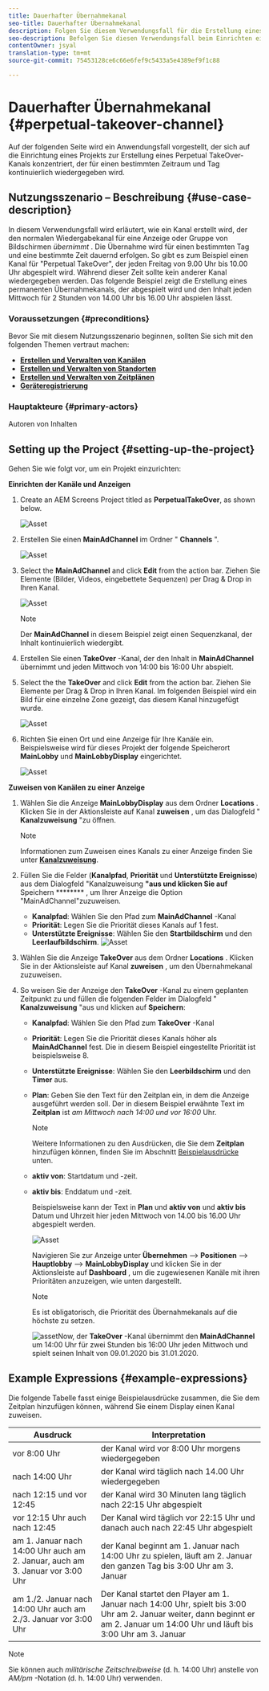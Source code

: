 ```yaml
---
title: Dauerhafter Übernahmekanal
seo-title: Dauerhafter Übernahmekanal
description: Folgen Sie diesem Verwendungsfall für die Erstellung eines permanenten TakeOver-Kanals.
seo-description: Befolgen Sie diesen Verwendungsfall beim Einrichten eines Projekts, das einen permanenten TakeOver-Kanal erstellt, der für einen bestimmten Tag und eine bestimmte Zeit kontinuierlich wiedergegeben wird.
contentOwner: jsyal
translation-type: tm+mt
source-git-commit: 75453128ce6c66e6fef9c5433a5e4389ef9f1c88

---
```



# Dauerhafter Übernahmekanal {#perpetual-takeover-channel}

Auf der folgenden Seite wird ein Anwendungsfall vorgestellt, der sich auf die Einrichtung eines Projekts zur Erstellung eines Perpetual TakeOver-Kanals konzentriert, der für einen bestimmten Zeitraum und Tag kontinuierlich wiedergegeben wird.

## Nutzungsszenario – Beschreibung {#use-case-description}

In diesem Verwendungsfall wird erläutert, wie ein Kanal erstellt wird, der den normalen Wiedergabekanal für eine Anzeige oder Gruppe von Bildschirmen *übernimmt* . Die Übernahme wird für einen bestimmten Tag und eine bestimmte Zeit dauernd erfolgen.
So gibt es zum Beispiel einen Kanal für &quot;Perpetual TakeOver&quot;, der jeden Freitag von 9.00 Uhr bis 10.00 Uhr abgespielt wird. Während dieser Zeit sollte kein anderer Kanal wiedergegeben werden. Das folgende Beispiel zeigt die Erstellung eines permanenten Übernahmekanals, der abgespielt wird und den Inhalt jeden Mittwoch für 2 Stunden von 14.00 Uhr bis 16.00 Uhr abspielen lässt.

### Voraussetzungen {#preconditions}

Bevor Sie mit diesem Nutzungsszenario beginnen, sollten Sie sich mit den folgenden Themen vertraut machen:

* **[Erstellen und Verwalten von Kanälen](managing-channels.md)**
* **[Erstellen und Verwalten von Standorten](managing-locations.md)**
* **[Erstellen und Verwalten von Zeitplänen](managing-schedules.md)**
* **[Geräteregistrierung](device-registration.md)**

### Hauptakteure {#primary-actors}

Autoren von Inhalten

## Setting up the Project {#setting-up-the-project}

Gehen Sie wie folgt vor, um ein Projekt einzurichten:

**Einrichten der Kanäle und Anzeigen**

1. Create an AEM Screens Project titled as **PerpetualTakeOver**, as shown below.

   ![Asset](assets/p_usecase1.png)

1. Erstellen Sie einen **MainAdChannel** im Ordner &quot; **Channels** &quot;.

   ![Asset](assets/p_usecase2.png)

1. Select the **MainAdChannel** and click **Edit** from the action bar. Ziehen Sie Elemente (Bilder, Videos, eingebettete Sequenzen) per Drag &amp; Drop in Ihren Kanal.

   ![Asset](assets/p_usecase3.png)


   >[!NOTE]
   >Der **MainAdChannel** in diesem Beispiel zeigt einen Sequenzkanal, der Inhalt kontinuierlich wiedergibt.

1. Erstellen Sie einen **TakeOver** -Kanal, der den Inhalt in **MainAdChannel** übernimmt und jeden Mittwoch von 14:00 bis 16:00 Uhr abspielt.

1. Select the the **TakeOver** and click **Edit** from the action bar. Ziehen Sie Elemente per Drag &amp; Drop in Ihren Kanal. Im folgenden Beispiel wird ein Bild für eine einzelne Zone gezeigt, das diesem Kanal hinzugefügt wurde.

   ![Asset](assets/p_usecase4.png)

1. Richten Sie einen Ort und eine Anzeige für Ihre Kanäle ein. Beispielsweise wird für dieses Projekt der folgende Speicherort **MainLobby** und **MainLobbyDisplay** eingerichtet.

   ![Asset](assets/p_usecase5.png)

**Zuweisen von Kanälen zu einer Anzeige**

1. Wählen Sie die Anzeige **MainLobbyDisplay** aus dem Ordner **Locations** . Klicken Sie in der Aktionsleiste auf Kanal **zuweisen** , um das Dialogfeld &quot; **Kanalzuweisung** &quot;zu öffnen.

   >[!NOTE]
   >Informationen zum Zuweisen eines Kanals zu einer Anzeige finden Sie unter **[Kanalzuweisung](channel-assignment.md)**.

1. Füllen Sie die Felder (**Kanalpfad**, **Priorität** und **Unterstützte Ereignisse**) aus dem Dialogfeld &quot;Kanalzuweisung **&quot;aus und klicken Sie auf** Speichern ******** , um Ihrer Anzeige die Option &quot;MainAdChannel&quot;zuzuweisen.

   * **Kanalpfad**: Wählen Sie den Pfad zum **MainAdChannel** -Kanal
   * **Priorität**: Legen Sie die Priorität dieses Kanals auf 1 fest.
   * **Unterstützte Ereignisse**: Wählen Sie den **Startbildschirm** und den **Leerlaufbildschirm**.
   ![Asset](assets/p_usecase6.png)

1. Wählen Sie die Anzeige **TakeOver** aus dem Ordner **Locations** . Klicken Sie in der Aktionsleiste auf Kanal **zuweisen** , um den Übernahmekanal zuzuweisen.

1. So weisen Sie der Anzeige den **TakeOver** -Kanal zu einem geplanten Zeitpunkt zu und füllen die folgenden Felder im Dialogfeld &quot; **Kanalzuweisung** &quot;aus und klicken auf **Speichern**:

   * **Kanalpfad**: Wählen Sie den Pfad zum **TakeOver** -Kanal
   * **Priorität**: Legen Sie die Priorität dieses Kanals höher als **MainAdChannel** fest. Die in diesem Beispiel eingestellte Priorität ist beispielsweise 8.
   * **Unterstützte Ereignisse**: Wählen Sie den **Leerbildschirm** und den **Timer** aus.
   * **Plan**: Geben Sie den Text für den Zeitplan ein, in dem die Anzeige ausgeführt werden soll. Der in diesem Beispiel erwähnte Text im **Zeitplan** ist *am Mittwoch nach 14:00 und vor 16:00* Uhr.
      >[!NOTE]
      >Weitere Informationen zu den Ausdrücken, die Sie dem **Zeitplan** hinzufügen können, finden Sie im Abschnitt [Beispielausdrücke](#example-expressions) unten.
   * **aktiv von**: Startdatum und -zeit.
   * **aktiv bis**: Enddatum und -zeit.

      Beispielsweise kann der Text in **Plan** und **aktiv von** und **aktiv bis** Datum und Uhrzeit hier jeden Mittwoch von 14.00 bis 16.00 Uhr abgespielt werden.


      ![Asset](assets/p_usecase7.png)

      Navigieren Sie zur Anzeige unter **Übernehmen** —> **Positionen** —> **Hauptlobby** —> **MainLobbyDisplay** und klicken Sie in der Aktionsleiste auf **Dashboard** , um die zugewiesenen Kanäle mit ihren Prioritäten anzuzeigen, wie unten dargestellt.

      >[!NOTE]
      >Es ist obligatorisch, die Priorität des Übernahmekanals auf die höchste zu setzen.

      ![asset](assets/p_usecase8.png)Now, der **TakeOver** -Kanal übernimmt den **MainAdChannel** um 14:00 Uhr für zwei Stunden bis 16:00 Uhr jeden Mittwoch und spielt seinen Inhalt von 09.01.2020 bis 31.01.2020.

## Example Expressions {#example-expressions}

Die folgende Tabelle fasst einige Beispielausdrücke zusammen, die Sie dem Zeitplan hinzufügen können, während Sie einem Display einen Kanal zuweisen.

| **Ausdruck** | **Interpretation** |
|---|---|
| vor 8:00 Uhr | der Kanal wird vor 8:00 Uhr morgens wiedergegeben |
| nach 14:00 Uhr | der Kanal wird täglich nach 14.00 Uhr wiedergegeben |
| nach 12:15 und vor 12:45 | der Kanal wird 30 Minuten lang täglich nach 22:15 Uhr abgespielt |
| vor 12:15 Uhr auch nach 12:45 | Der Kanal wird täglich vor 22:15 Uhr und danach auch nach 22:45 Uhr abgespielt |
| am 1. Januar nach 14:00 Uhr auch am 2. Januar, auch am 3. Januar vor 3:00 Uhr | der Kanal beginnt am 1. Januar nach 14:00 Uhr zu spielen, läuft am 2. Januar den ganzen Tag bis 3:00 Uhr am 3. Januar |
| am 1./2. Januar nach 14:00 Uhr auch am 2./3. Januar vor 3:00 Uhr | Der Kanal startet den Player am 1. Januar nach 14:00 Uhr, spielt bis 3:00 Uhr am 2. Januar weiter, dann beginnt er am 2. Januar um 14:00 Uhr und läuft bis 3:00 Uhr am 3. Januar |

>[!NOTE]
>Sie können auch _militärische Zeitschreibweise_ (d. h. 14:00 Uhr) anstelle von *AM/pm* -Notation (d. h. 14:00 Uhr) verwenden.
